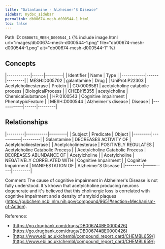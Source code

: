 ```yaml
---
title: "Galantamine - Alzheimer'S Disease"
sidebar: mydoc_sidebar
permalink: db00674-mesh-d000544-1.html
toc: false 
---
```



Path ID: `DB00674_MESH_D000544_1`
{% include image.html url="images/db00674-mesh-d000544-1.png" file="db00674-mesh-d000544-1.png" alt="db00674-mesh-d000544-1" %}

## Concepts

|------------|------|---------|
| Identifier | Name | Type    |
|------------|------|---------|
| MESH:D005702 | galantamine | Drug |
| UniProt:P22303 | Acetylcholinesterase | Protein |
| GO:0006581 | acetylcholine catabolic process | BiologicalProcess |
| CHEBI:15355 | acetylcholine | ChemicalSubstance |
| HP:0100543 | Cognitive impairment | PhenotypicFeature |
| MESH:D000544 | Alzheimer's disease | Disease |
|------------|------|---------|

## Relationships

|---------|-----------|---------|
| Subject | Predicate | Object  |
|---------|-----------|---------|
| Galantamine | DECREASES ACTIVITY OF | Acetylcholinesterase |
| Acetylcholinesterase | POSITIVELY REGULATES | Acetylcholine Catabolic Process |
| Acetylcholine Catabolic Process | DECREASES ABUNDANCE OF | Acetylcholine |
| Acetylcholine | NEGATIVELY CORRELATED WITH | Cognitive Impairment |
| Cognitive Impairment | MANIFESTATION OF | Alzheimer'S Disease |
|---------|-----------|---------|

Comment: The cause of cognitive impairment in Alzheimer's Disease is not fully understood. It's khown that acetylcholine producing neurons degenerate and it's believed that this cholinergic loss is correlated with cognitive impairment and a density of amyloid plaques (https://pubchem.ncbi.nlm.nih.gov/compound/9651#section=Mechanism-of-Action).

Reference: 
  - [https://go.drugbank.com/drugs/DB00674#BE0000426](https://go.drugbank.com/drugs/DB00674#BE0000426)
  - [https://www.ebi.ac.uk/chembl/compound_report_card/CHEMBL659/](https://www.ebi.ac.uk/chembl/compound_report_card/CHEMBL659/)
